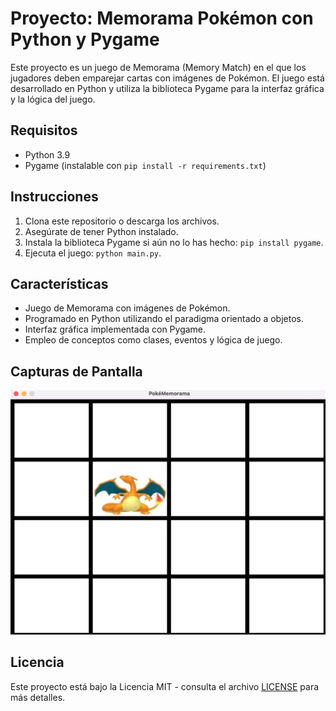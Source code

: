 # Proyecto: Memorama Pokémon con Python y Pygame

Este proyecto es un juego de Memorama (Memory Match) en el que los jugadores deben emparejar cartas con imágenes de Pokémon. El juego está desarrollado en Python y utiliza la biblioteca Pygame para la interfaz gráfica y la lógica del juego.

## Requisitos

- Python 3.9
- Pygame (instalable con `pip install -r requirements.txt`)

## Instrucciones

1. Clona este repositorio o descarga los archivos.
2. Asegúrate de tener Python instalado.
3. Instala la biblioteca Pygame si aún no lo has hecho: `pip install pygame`.
4. Ejecuta el juego: `python main.py`.

## Características

- Juego de Memorama con imágenes de Pokémon.
- Programado en Python utilizando el paradigma orientado a objetos.
- Interfaz gráfica implementada con Pygame.
- Empleo de conceptos como clases, eventos y lógica de juego.

## Capturas de Pantalla
![Captura de Pantalla](./game.png)

## Licencia

Este proyecto está bajo la Licencia MIT - consulta el archivo [LICENSE](LICENSE) para más detalles.

